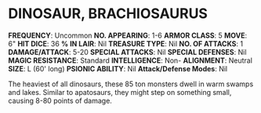 # DINOSAUR, BRACHIOSAURUS

**FREQUENCY**: Uncommon
**NO. APPEARING**: 1-6
**ARMOR CLASS**: 5
**MOVE**: 6"
**HIT DICE**: 36
**% IN LAIR**: Nil
**TREASURE TYPE**: Nil
**NO. OF ATTACKS**: 1
**DAMAGE/ATTACK**: 5-20
**SPECIAL ATTACKS**: Nil
**SPECIAL DEFENSES**: Nil
**MAGIC RESISTANCE**: Standard
**INTELLIGENCE**: Non-
**ALIGNMENT**: Neutral
**SIZE**: L (60' long)
**PSIONIC ABILITY**: Nil
**Attack/Defense Modes**: Nil

The heaviest of all dinosaurs, these 85 ton monsters dwell in warm swamps and lakes. Similar to apatosaurs, they might step on something small, causing 8-80 points of damage.
